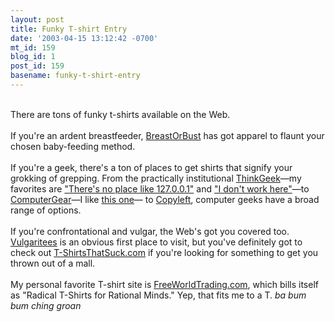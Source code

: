 ```yaml
---
layout: post
title: Funky T-shirt Entry
date: '2003-04-15 13:12:42 -0700'
mt_id: 159
blog_id: 1
post_id: 159
basename: funky-t-shirt-entry
---
```

<br />There are tons of funky t-shirts available on the Web.<br /><br />If you're an ardent breastfeeder, <a href="http://www.breastorbust.com/catalog1.htm" title="A little on the corny side for my tastes. Plus, I'm not an ardent breastfeeder.">BreastOrBust</a> has got apparel to flaunt your chosen baby-feeding method.<br /><br />If you're a geek, there's a ton of places to get shirts that signify your grokking of grepping. From the practically institutional <a href="http://www.thinkgeek.com/tshirts/">ThinkGeek</a>&#x2014;my favorites are <a href="http://www.thinkgeek.com/tshirts/coder/5d6a/">"There's no place like 127.0.0.1"</a> and <a href="http://www.thinkgeek.com/tshirts/frustrations/38e2/">"I don't work here"</a>&#x2014;to <a href="http://www.computergear.com/funnyts.html">ComputerGear</a>&#x2014;I like <a href="http://www.computergear.com/1090-1.html">this one</a>&#x2014; to <a href="http://www.copyleft.net/thumbs.phtml?category_id=1">Copyleft</a>, computer geeks have a broad range of options.<br /><br />If you're confrontational and vulgar, the Web's got you covered too. <a href="http://vulgaritees.com/">Vulgaritees</a> is an obvious first place to visit, but you've definitely got to check out <a href="http://www.tshirtsthatsuck.com/ns/index.html">T-ShirtsThatSuck.com</a> if you're looking for something to get you thrown out of a mall.<br /><br />My personal favorite T-shirt site is <a href="http://www.freeworldtrading.com/">FreeWorldTrading.com</a>, which bills itself as "Radical T-Shirts for Rational Minds." Yep, that fits me to a T. *ba bum bum ching* *groan*<br /><br /><br />
